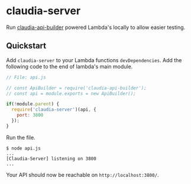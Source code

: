 # claudia-server

Run [claudia-api-builder](https://npmjs.org/claudia-api-builder) powered Lambda's locally to allow easier testing.

## Quickstart

Add `claudia-server` to your Lambda functions `devDependencies`. Add the following code to the end of lambda's main module.

```javascript
// File: api.js

// const ApiBuilder = require('claudia-api-builder');
// const api = module.exports = new ApiBuilder();

if(!module.parent) {
  require('claudia-server')(api, {
    port: 3800
  });
}
```

Run the file. 
```
$ node api.js
...
[Claudia-Server] listening on 3800
...
```

Your API should now be reachable on `http://localhost:3800/`.
